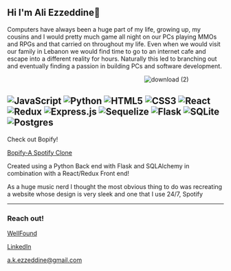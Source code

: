 ## Hi I'm Ali Ezzeddine👋

Computers have always been a huge part of my life, growing up, my cousins and I would pretty much game all night on our PCs playing MMOs and RPGs and that carried on throughout my life. Even when we would visit our family in Lebanon we would find time to go to an internet cafe and escape into a different reality for hours. Naturally this led to branching out and eventually finding a passion in building PCs and software development.

&nbsp;&nbsp;&nbsp;&nbsp;&nbsp;&nbsp;&nbsp;&nbsp;&nbsp;&nbsp;&nbsp;&nbsp;&nbsp;&nbsp;&nbsp;&nbsp;&nbsp;&nbsp;&nbsp;&nbsp;&nbsp;&nbsp;&nbsp;&nbsp;&nbsp;&nbsp;&nbsp;&nbsp;&nbsp;&nbsp;&nbsp;&nbsp;&nbsp;&nbsp;&nbsp;&nbsp;&nbsp;&nbsp;&nbsp;&nbsp;&nbsp;&nbsp;&nbsp;&nbsp;&nbsp;&nbsp;&nbsp;&nbsp;&nbsp;&nbsp;&nbsp;&nbsp;&nbsp;&nbsp;&nbsp;&nbsp;&nbsp;&nbsp;&nbsp;&nbsp;&nbsp;&nbsp;&nbsp;&nbsp;&nbsp;&nbsp;&nbsp;&nbsp;&nbsp;&nbsp;&nbsp;&nbsp;&nbsp;&nbsp;&nbsp;&nbsp;&nbsp;&nbsp;&nbsp;&nbsp;&nbsp;![download (2)](https://user-images.githubusercontent.com/105993056/213881201-d2f9a192-2c2e-415f-b9b6-c2637e954cb5.png)

![JavaScript](https://img.shields.io/badge/javascript-%23323330.svg?style=for-the-badge&logo=javascript&logoColor=%23F7DF1E)
![Python](https://img.shields.io/badge/python-3670A0?style=for-the-badge&logo=python&logoColor=ffdd54)
![HTML5](https://img.shields.io/badge/html5-%23E34F26.svg?style=for-the-badge&logo=html5&logoColor=white)
![CSS3](https://img.shields.io/badge/css3-%231572B6.svg?style=for-the-badge&logo=css3&logoColor=white)
![React](https://img.shields.io/badge/react-%2320232a.svg?style=for-the-badge&logo=react&logoColor=%2361DAFB)
![Redux](https://img.shields.io/badge/redux-%23593d88.svg?style=for-the-badge&logo=redux&logoColor=white)
![Express.js](https://img.shields.io/badge/express.js-%23404d59.svg?style=for-the-badge&logo=express&logoColor=%2361DAFB)
![Sequelize](https://img.shields.io/badge/Sequelize-52B0E7?style=for-the-badge&logo=Sequelize&logoColor=white)
![Flask](https://img.shields.io/badge/flask-%23000.svg?style=for-the-badge&logo=flask&logoColor=white)
![SQLite](https://img.shields.io/badge/sqlite-%2307405e.svg?style=for-the-badge&logo=sqlite&logoColor=white)
![Postgres](https://img.shields.io/badge/postgres-%23316192.svg?style=for-the-badge&logo=postgresql&logoColor=white)
----------------------------
Check out Bopify!

[Bopify-A Spotify Clone](https://github.com/alkezz/aA2022-Spotify-Clone)

Created using a Python Back end with Flask and SQLAlchemy in combination with a React/Redux Front end!

As a huge music nerd I thought the most obvious thing to do was recreating a website whose design is very sleek and one that I use 24/7, Spotify

-----------------------------
### Reach out!

[WellFound](https://angel.co/u/ali-ezzeddine-1)

[LinkedIn](https://www.linkedin.com/in/ali-ezzeddine-17b2b6248/)

a.k.ezzeddine@gmail.com
